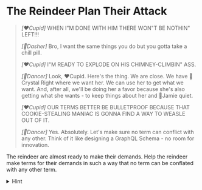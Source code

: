 # The Reindeer Plan Their Attack

> _[❤️Cupid]_ WHEN I"M DONE WITH HIM THERE WON"T BE NOTHIN" LEFT!!!
>
> _[💨Dasher]_ Bro, I want the same things you do but you gotta take a chill pill.
>
> _[❤️Cupid]_ I"M READY TO EXPLODE ON HIS CHIMNEY-CLIMBIN" ASS.
>
> _[💃Dancer]_ Look, ❤️Cupid. Here's the thing. We are close. We have 💋Crystal Right where we want her. We can use her to get what we want. And, after all, we'll be doing her a favor because she's also getting what she wants - to keep things about her and 🪩Jamie quiet.
>
> _[❤️Cupid]_ OUR TERMS BETTER BE BULLETPROOF BECAUSE THAT COOKIE-STEALING MANIAC IS GONNA FIND A WAY TO WEASLE OUT OF IT.
>
> _[💃Dancer]_ Yes. Absolutely. Let's make sure no term can conflict with any other. Think of it like designing a GraphQL Schema - no room for innovation.

The reindeer are almost ready to make their demands. Help the reindeer make terms for their demands in such a way that no term can be conflated with any other term.

<details>
  <summary>Hint</summary>

Are you familiar with the terms covariant, contravariant, bivariant, invariant? If so, might be useful to read up on those!

</details>
